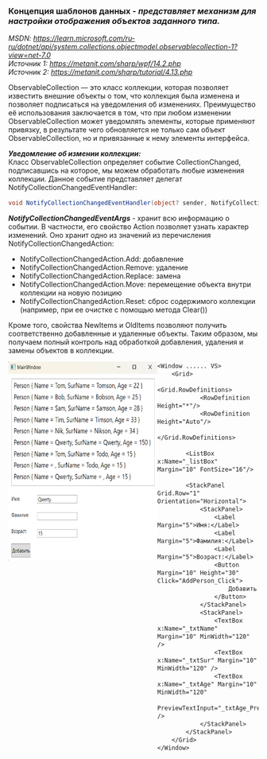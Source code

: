 ### Концепция шаблонов данных - *представляет механизм для настройки отображения объектов заданного типа.* 

*MSDN: https://learn.microsoft.com/ru-ru/dotnet/api/system.collections.objectmodel.observablecollection-1?view=net-7.0* <br>
*Источник 1: https://metanit.com/sharp/wpf/14.2.php* <br>
*Источник 2: https://metanit.com/sharp/tutorial/4.13.php* <br>

ObservableCollection — это класс коллекции, которая позволяет известить внешние объекты о том, что коллекция была изменена и позволяет подписаться на уведомления об изменениях. Преимущество её использования заключается в том, что при любом изменении ObservableCollection может уведомлять элементы, которые применяют привязку, в результате чего обновляется не только сам объект ObservableCollection, но и привязанные к нему элементы интерфейса.

___Уведомление об измении коллекции:___ <br>
Класс ObservableCollection определяет событие CollectionChanged, подписавшись на которое, мы можем обработать любые изменения коллекции. Данное событие представляет делегат NotifyCollectionChangedEventHandler:
~~~C#
void NotifyCollectionChangedEventHandler(object? sender, NotifyCollectionChangedEventArgs e);
~~~

___NotifyCollectionChangedEventArgs___ - хранит всю информацию о событии. В частности, его свойство Action позволяет узнать характер изменений. Оно хранит одно из значений из перечисления NotifyCollectionChangedAction: <br>
* NotifyCollectionChangedAction.Add: добавление
* NotifyCollectionChangedAction.Remove: удаление
* NotifyCollectionChangedAction.Replace: замена
* NotifyCollectionChangedAction.Move: перемещение объекта внутри коллекции на новую позицию
* NotifyCollectionChangedAction.Reset: сброс содержимого коллекции (например, при ее очистке с помощью метода Clear()) <br>

Кроме того, свойства NewItems и OldItems позволяют получить соответственно добавленные и удаленные объекты. Таким образом, мы получаем полный контроль над обработкой добавления, удаления и замены объектов в коллекции. <br>

<img src="img/Obser.png" align="left" alt="Пример работы данного кода" width="300" height="400">

~~~XAML
<Window ...... VS>
    <Grid>
        <Grid.RowDefinitions>
            <RowDefinition Height="*"/>
            <RowDefinition Height="Auto"/>
        </Grid.RowDefinitions>

        <ListBox x:Name="_listBox" Margin="10" FontSize="16"/>

        <StackPanel Grid.Row="1" Orientation="Horizontal">
            <StackPanel>
                <Label Margin="5">Имя:</Label>
                <Label Margin="5">Фамилия:</Label>
                <Label Margin="5">Возраст:</Label>
                <Button Margin="10" Height="30" Click="AddPerson_Click">
                    Добавить
                </Button>
            </StackPanel>
            <StackPanel>
                <TextBox x:Name="_txtName" Margin="10" MinWidth="120" />
                <TextBox x:Name="_txtSur" Margin="10" MinWidth="120" />
                <TextBox x:Name="_txtAge" Margin="10" MinWidth="120" 
                         PreviewTextInput="_txtAge_PreviewTextInput" />
            </StackPanel>
        </StackPanel>
    </Grid>
</Window>
~~~

